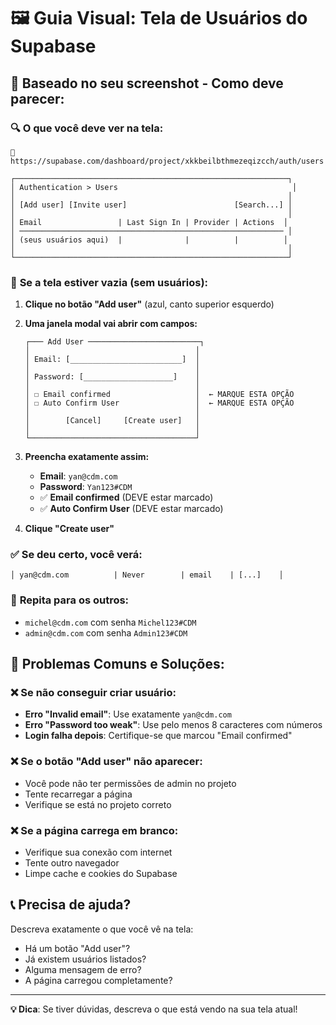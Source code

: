 # 🖼️ Guia Visual: Tela de Usuários do Supabase

## 📸 **Baseado no seu screenshot - Como deve parecer:**

### 🔍 **O que você deve ver na tela:**

```
🔗 https://supabase.com/dashboard/project/xkkbeilbthmezeqizcch/auth/users

┌─────────────────────────────────────────────────────────────┐
│ Authentication > Users                                       │
│                                                             │
│ [Add user] [Invite user]                        [Search...] │
│                                                             │
│ Email                 | Last Sign In | Provider | Actions  │
│ ─────────────────────────────────────────────────────────── │
│ (seus usuários aqui)  |              |          |          │
│                                                             │
└─────────────────────────────────────────────────────────────┘
```

### 🎯 **Se a tela estiver vazia (sem usuários):**

1. **Clique no botão "Add user"** (azul, canto superior esquerdo)

2. **Uma janela modal vai abrir com campos:**

   ```
   ┌─── Add User ─────────────────────────┐
   │                                     │
   │ Email: [_________________________]  │
   │                                     │
   │ Password: [____________________]    │
   │                                     │
   │ ☐ Email confirmed                   │  ← MARQUE ESTA OPÇÃO
   │ ☐ Auto Confirm User                 │  ← MARQUE ESTA OPÇÃO
   │                                     │
   │        [Cancel]     [Create user]   │
   │                                     │
   └─────────────────────────────────────┘
   ```

3. **Preencha exatamente assim:**

   - **Email**: `yan@cdm.com`
   - **Password**: `Yan123#CDM`
   - ✅ **Email confirmed** (DEVE estar marcado)
   - ✅ **Auto Confirm User** (DEVE estar marcado)

4. **Clique "Create user"**

### ✅ **Se deu certo, você verá:**

```
│ yan@cdm.com          | Never        | email    | [...]    │
```

### 🔄 **Repita para os outros:**

- `michel@cdm.com` com senha `Michel123#CDM`
- `admin@cdm.com` com senha `Admin123#CDM`

## 🚨 **Problemas Comuns e Soluções:**

### ❌ **Se não conseguir criar usuário:**

- **Erro "Invalid email"**: Use exatamente `yan@cdm.com`
- **Erro "Password too weak"**: Use pelo menos 8 caracteres com números
- **Login falha depois**: Certifique-se que marcou "Email confirmed"

### ❌ **Se o botão "Add user" não aparecer:**

- Você pode não ter permissões de admin no projeto
- Tente recarregar a página
- Verifique se está no projeto correto

### ❌ **Se a página carrega em branco:**

- Verifique sua conexão com internet
- Tente outro navegador
- Limpe cache e cookies do Supabase

## 📞 **Precisa de ajuda?**

Descreva exatamente o que você vê na tela:

- Há um botão "Add user"?
- Já existem usuários listados?
- Alguma mensagem de erro?
- A página carregou completamente?

---

**💡 Dica**: Se tiver dúvidas, descreva o que está vendo na sua tela atual!
